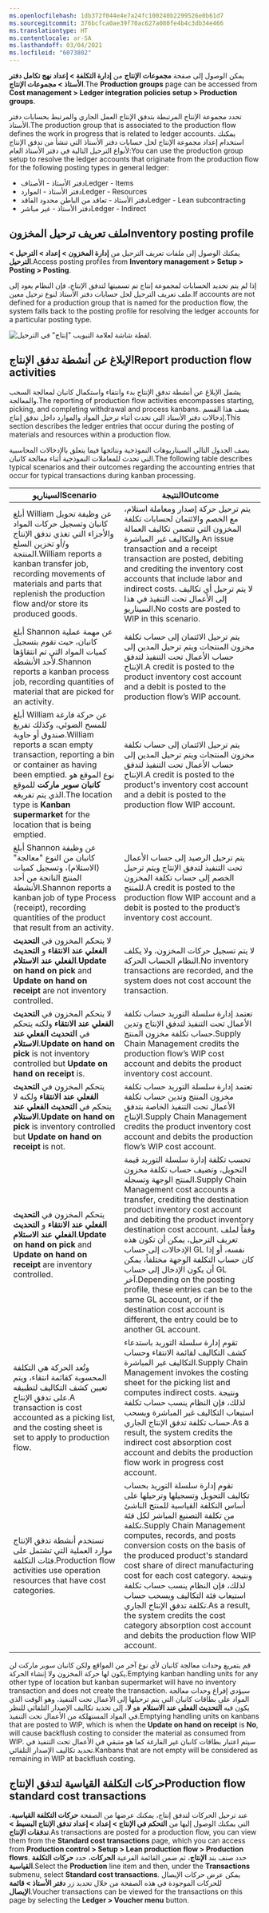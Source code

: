 ```yaml
---
ms.openlocfilehash: 1db372f044e4e7a24fc100240b2299526e0b61d7
ms.sourcegitcommit: 376bcfca0ae39f70ac627a080fe4b4c3db34e466
ms.translationtype: HT
ms.contentlocale: ar-SA
ms.lasthandoff: 03/04/2021
ms.locfileid: "6073802"
---
```


<span data-ttu-id="72926-101">يمكن الوصول إلى صفحة **مجموعات الإنتاج** من **إدارة التكلفة > إعداد نهج تكامل دفتر الأستاذ > مجموعات الإنتاج**.</span><span class="sxs-lookup"><span data-stu-id="72926-101">The **Production groups** page can be accessed from **Cost management > Ledger integration policies setup > Production groups**.</span></span>

<span data-ttu-id="72926-102">تحدد مجموعة الإنتاج المرتبطة بتدفق الإنتاج العمل الجاري والمرتبط بحسابات دفتر الأستاذ.</span><span class="sxs-lookup"><span data-stu-id="72926-102">The production group that is associated to the production flow defines the work in progress that is related to ledger accounts.</span></span> <span data-ttu-id="72926-103">يمكنك استخدام إعداد مجموعة الإنتاج لحل حسابات دفتر الأستاذ التي تنشأ من تدفق الإنتاج لأنواع الترحيل التالية في دفتر الأستاذ العام:</span><span class="sxs-lookup"><span data-stu-id="72926-103">You can use the production group setup to resolve the ledger accounts that originate from the production flow for the following posting types in general ledger:</span></span>

-   <span data-ttu-id="72926-104">دفتر الأستاذ - الأصناف</span><span class="sxs-lookup"><span data-stu-id="72926-104">Ledger - Items</span></span>
-   <span data-ttu-id="72926-105">دفتر الأستاذ - الموارد</span><span class="sxs-lookup"><span data-stu-id="72926-105">Ledger - Resources</span></span>
-   <span data-ttu-id="72926-106">دفتر الأستاذ - تعاقد من الباطن محدود الفاقد</span><span class="sxs-lookup"><span data-stu-id="72926-106">Ledger - Lean subcontracting</span></span>
-   <span data-ttu-id="72926-107">دفتر الأستاذ - غير مباشر</span><span class="sxs-lookup"><span data-stu-id="72926-107">Ledger - Indirect</span></span>

## <a name="inventory-posting-profile"></a><span data-ttu-id="72926-108">ملف تعريف ترحيل المخزون</span><span class="sxs-lookup"><span data-stu-id="72926-108">Inventory posting profile</span></span>

<span data-ttu-id="72926-109">يمكنك الوصول إلى ملفات تعريف الترحيل من **إدارة المخزون > إعداد > الترحيل > الترحيل**.</span><span class="sxs-lookup"><span data-stu-id="72926-109">Access posting profiles from **Inventory management > Setup > Posting > Posting**.</span></span>

<span data-ttu-id="72926-110">إذا لم يتم تحديد الحسابات لمجموعة إنتاج تم تسميتها لتدفق الإنتاج، فإن النظام يعود إلى ملف تعريف الترحيل لحل حسابات دفتر الأستاذ لنوع ترحيل معين.</span><span class="sxs-lookup"><span data-stu-id="72926-110">If accounts are not defined for a production group that is named for the production flow, the system falls back to the posting profile for resolving the ledger accounts for a particular posting type.</span></span>

![لقطة شاشة لعلامة التبويب "إنتاج" في الترحيل.](../media/posting-1.png)

## <a name="report-production-flow-activities"></a><span data-ttu-id="72926-112">الإبلاغ عن أنشطة تدفق الإنتاج</span><span class="sxs-lookup"><span data-stu-id="72926-112">Report production flow activities</span></span>

<span data-ttu-id="72926-113">يشمل الإبلاغ عن أنشطة تدفق الإنتاج بدء وانتقاء واستكمال كانبان لمعالجة السحب والمعالجة.</span><span class="sxs-lookup"><span data-stu-id="72926-113">The reporting of production flow activities encompasses starting, picking, and completing withdrawal and process kanbans.</span></span> <span data-ttu-id="72926-114">يصف هذا القسم إدخالات دفتر الأستاذ التي تحدث أثناء ترحيل المواد والموارد داخل تدفق إنتاج.</span><span class="sxs-lookup"><span data-stu-id="72926-114">This section describes the ledger entries that occur during the posting of materials and resources within a production flow.</span></span>

<span data-ttu-id="72926-115">يصف الجدول التالي السيناريوهات النموذجية ونتائجها فيما يتعلق بالإدخالات المحاسبية التي تحدث للمعاملات النموذجية أثناء معالجة كانبان.</span><span class="sxs-lookup"><span data-stu-id="72926-115">The following table describes typical scenarios and their outcomes regarding the accounting entries that occur for typical transactions during kanban processing.</span></span>

| <span data-ttu-id="72926-116">السيناريو</span><span class="sxs-lookup"><span data-stu-id="72926-116">Scenario</span></span> | <span data-ttu-id="72926-117">النتيجة</span><span class="sxs-lookup"><span data-stu-id="72926-117">Outcome</span></span>|
 | ------------- | ------------- |
 | <span data-ttu-id="72926-118">أبلغ William عن وظيفة تحويل كانبان وتسجيل حركات المواد والأجزاء التي تغذي تدفق الإنتاج و/أو تخزين السلع المنتجة.</span><span class="sxs-lookup"><span data-stu-id="72926-118">William reports a kanban transfer job, recording movements of materials and parts that replenish the production flow and/or store its produced goods.</span></span>| <span data-ttu-id="72926-119">يتم ترحيل حركة إصدار ومعاملة استلام، مع الخصم والائتمان لحسابات تكلفة المخزون التي تتضمن تكاليف العمالة والتكاليف غير المباشرة.</span><span class="sxs-lookup"><span data-stu-id="72926-119">An issue transaction and a receipt transaction are posted, debiting and crediting the inventory cost accounts that include labor and indirect costs.</span></span> <span data-ttu-id="72926-120">لا يتم ترحيل أي تكاليف إلى الأعمال تحت التنفيذ في هذا السيناريو.</span><span class="sxs-lookup"><span data-stu-id="72926-120">No costs are posted to WIP in this scenario.</span></span>|
 | <span data-ttu-id="72926-121">أبلغ Shannon عن مهمة عملية كانبان، حيث تقوم بتسجيل كميات المواد التي تم انتقاؤها لأحد الأنشطة.</span><span class="sxs-lookup"><span data-stu-id="72926-121">Shannon reports a kanban process job, recording quantities of material that are picked for an activity.</span></span>| <span data-ttu-id="72926-122">يتم ترحيل الائتمان إلى حساب تكلفة مخزون المنتجات ويتم ترحيل المدين إلى حساب الأعمال تحت التنفيذ لتدفق الإنتاج.</span><span class="sxs-lookup"><span data-stu-id="72926-122">A credit is posted to the product inventory cost account and a debit is posted to the production flow’s WIP account.</span></span>|
| <span data-ttu-id="72926-123">أبلغ William عن حركة فارغة للمسح الضوئي، وكذلك تفريغ صندوق أو حاوية.</span><span class="sxs-lookup"><span data-stu-id="72926-123">William reports a scan empty transaction, reporting a bin or container as having been emptied.</span></span> <span data-ttu-id="72926-124">نوع الموقع هو **كانبان سوبر ماركت** للموقع الذي يتم تفريغه.</span><span class="sxs-lookup"><span data-stu-id="72926-124">The location type is **Kanban supermarket** for the location that is being emptied.</span></span>| <span data-ttu-id="72926-125">يتم ترحيل الائتمان إلى حساب تكلفة مخزون المنتجات ويتم ترحيل المدين إلى حساب الأعمال تحت التنفيذ لتدفق الإنتاج.</span><span class="sxs-lookup"><span data-stu-id="72926-125">A credit is posted to the product's inventory cost account and a debit is posted to the production flow WIP account.</span></span>|
| <span data-ttu-id="72926-126">أبلغ Shannon عن وظيفة كانبان من النوع "معالجة" (الاستلام)، وتسجيل كميات المنتج الناتجة من أحد الأنشطة.</span><span class="sxs-lookup"><span data-stu-id="72926-126">Shannon reports a kanban job of type Process (receipt), recording quantities of the product that result from an activity.</span></span>| <span data-ttu-id="72926-127">يتم ترحيل الرصيد إلى حساب الأعمال تحت التنفيذ لتدفق الإنتاج ويتم ترحيل الخصم إلى حساب تكلفة المخزون للمنتج.</span><span class="sxs-lookup"><span data-stu-id="72926-127">A credit is posted to the production flow WIP account and a debit is posted to the product’s inventory cost account.</span></span>|
| <span data-ttu-id="72926-128">لا يتحكم المخزون في **التحديث الفعلي عند الانتقاء** و **التحديث الفعلي عند الاستلام**.</span><span class="sxs-lookup"><span data-stu-id="72926-128">**Update on hand on pick** and **Update on hand on receipt** are not inventory controlled.</span></span>| <span data-ttu-id="72926-129">لا يتم تسجيل حركات المخزون، ولا يكلف النظام الحساب الحركة.</span><span class="sxs-lookup"><span data-stu-id="72926-129">No inventory transactions are recorded, and the system does not cost account the transaction.</span></span>|
| <span data-ttu-id="72926-130">لا يتحكم المخزون في **التحديث الفعلي عند الانتقاء** ولكنه يتحكم في **التحديث الفعلي عند الاستلام**.</span><span class="sxs-lookup"><span data-stu-id="72926-130">**Update on hand on pick** is not inventory controlled but **Update on hand on receipt** is.</span></span>| <span data-ttu-id="72926-131">تعتمد إدارة سلسلة التوريد حساب تكلفة الأعمال تحت التنفيذ لتدفق الإنتاج وتدين حساب تكلفة مخزون المنتج.</span><span class="sxs-lookup"><span data-stu-id="72926-131">Supply Chain Management credits the production flow’s WIP cost account and debits the product inventory cost account.</span></span>|
| <span data-ttu-id="72926-132">يتحكم المخزون في **التحديث الفعلي عند الانتقاء** ولكنه لا يتحكم في **التحديث الفعلي عند الاستلام**.</span><span class="sxs-lookup"><span data-stu-id="72926-132">**Update on hand on pick** is inventory controlled but **Update on hand on receipt** is not.</span></span>| <span data-ttu-id="72926-133">تعتمد إدارة سلسلة التوريد حساب تكلفة مخزون المنتج وتدين حساب تكلفة الأعمال تحت التنفيذ الخاصة بتدفق الإنتاج.</span><span class="sxs-lookup"><span data-stu-id="72926-133">Supply Chain Management credits the product inventory cost account and debits the production flow’s WIP cost account.</span></span>|
| <span data-ttu-id="72926-134">يتحكم المخزون في **التحديث الفعلي عند الانتقاء** و **التحديث الفعلي عند الاستلام**.</span><span class="sxs-lookup"><span data-stu-id="72926-134">**Update on hand on pick** and **Update on hand on receipt** are inventory controlled.</span></span>| <span data-ttu-id="72926-135">تحسب تكلفة إدارة سلسلة التوريد قيمة التحويل، وتضيف حساب تكلفة مخزون المنتج الوجهة وتسجله.</span><span class="sxs-lookup"><span data-stu-id="72926-135">Supply Chain Management cost accounts a transfer, crediting the destination product inventory cost account and debiting the product inventory destination cost account.</span></span> <span data-ttu-id="72926-136">وفقاً لملف تعريف الترحيل، يمكن أن تكون هذه الإدخالات إلى حساب GL نفسه، أو إذا كان حساب التكلفة الوجهة مختلفاً، يمكن أن يكون الإدخال إلى حساب GL آخر.</span><span class="sxs-lookup"><span data-stu-id="72926-136">Depending on the posting profile, these entries can be to the same GL account, or if the destination cost account is different, the entry could be to another GL account.</span></span> |
| <span data-ttu-id="72926-137">وتُعد الحركة هي التكلفة المحسوبة كقائمة انتقاء، ويتم تعيين كشف التكاليف لتطبيقه على تدفق الإنتاج.</span><span class="sxs-lookup"><span data-stu-id="72926-137">A transaction is cost accounted as a picking list, and the costing sheet is set to apply to production flow.</span></span>| <span data-ttu-id="72926-138">تقوم إدارة سلسلة التوريد باستدعاء كشف التكاليف لقائمة الانتقاء وحساب التكاليف غير المباشرة.</span><span class="sxs-lookup"><span data-stu-id="72926-138">Supply Chain Management invokes the costing sheet for the picking list and computes indirect costs.</span></span> <span data-ttu-id="72926-139">ونتيجة لذلك، فإن النظام ينسب حساب تكلفة استيعاب التكاليف غير المباشرة ويسحب حساب تكلفة تدفق الإنتاج الجاري.</span><span class="sxs-lookup"><span data-stu-id="72926-139">As a result, the system credits the indirect cost absorption cost account and debits the production flow work in progress cost account.</span></span>|
| <span data-ttu-id="72926-140">تستخدم أنشطة تدفق الإنتاج موارد العملية التي تشتمل على فئات التكلفة.</span><span class="sxs-lookup"><span data-stu-id="72926-140">Production flow activities use operation resources that have cost categories.</span></span>| <span data-ttu-id="72926-141">تقوم إدارة سلسلة التوريد بحساب تكاليف التحويل وتسجيلها وترحيلها على أساس التكلفة القياسية للمنتج الناشئ من تكلفة التصنيع المباشر لكل فئة تكلفة.</span><span class="sxs-lookup"><span data-stu-id="72926-141">Supply Chain Management computes, records, and posts conversion costs on the basis of the produced product's standard cost share of direct manufacturing cost for each cost category.</span></span> <span data-ttu-id="72926-142">ونتيجة لذلك، فإن النظام ينسب حساب تكلفة استيعاب فئة التكاليف ويسحب حساب تكلفة تدفق الإنتاج الجاري.</span><span class="sxs-lookup"><span data-stu-id="72926-142">As a result, the system credits the cost category absorption cost account and debits the production flow WIP account.</span></span>|

<span data-ttu-id="72926-143">قم بتفريغ وحدات معالجة كانبان لأي نوع آخر من المواقع ولكن كانبان سوبر ماركت لن يكون لها حركة المخزون ولا إنشاء الحركة.</span><span class="sxs-lookup"><span data-stu-id="72926-143">Emptying kanban handling units for any other type of location but kanban supermarket will have no inventory transaction and does not create the transaction.</span></span> <span data-ttu-id="72926-144">سيؤدي إفراغ وحدات معالجة المواد على بطاقات كانبان التي يتم ترحيلها إلى الأعمال تحت التنفيذ، وهو الوقت الذي يكون فيه **التحديث الفعلي عند الاستلام** هو **لا**، إلى تحديد تكاليف الإصدار التلقائي للنظر في المواد المستهلكة من الأعمال تحت التنفيذ.</span><span class="sxs-lookup"><span data-stu-id="72926-144">Emptying handling units on kanbans that are posted to WIP, which is when the **Update on hand on receipt** is **No**, will cause backflush costing to consider the material as consumed from WIP.</span></span> <span data-ttu-id="72926-145">سيتم اعتبار بطاقات كانبان غير الفارغة كما هو متبقي في الأعمال تحت التنفيذ في تحديد تكاليف الإصدار التلقائي.</span><span class="sxs-lookup"><span data-stu-id="72926-145">Kanbans that are not empty will be considered as remaining in WIP at backflush costing.</span></span>

## <a name="production-flow-standard-cost-transactions"></a><span data-ttu-id="72926-146">حركات التكلفة القياسية لتدفق الإنتاج</span><span class="sxs-lookup"><span data-stu-id="72926-146">Production flow standard cost transactions</span></span>

<span data-ttu-id="72926-147">عند ترحيل الحركات لتدفق إنتاج، يمكنك عرضها من الصفحة **حركات التكلفة القياسية**، التي يمكنك الوصول إليها من **التحكم في الإنتاج > إعداد > إعداد تدفق الإنتاج البسيط > تدفقات الإنتاج**.</span><span class="sxs-lookup"><span data-stu-id="72926-147">As transactions are posted for a production flow, you can view them from the **Standard cost transactions** page, which you can access from **Production control > Setup > Lean production flow > Production flows**.</span></span> <span data-ttu-id="72926-148">حدد صنف بند **الإنتاج**، ثم ضمن القائمة الفرعية **الحركات**، حدد **حركات التكلفة القياسية**.</span><span class="sxs-lookup"><span data-stu-id="72926-148">Select the **Production** line item and then, under the **Transactions** submenu, select **Standard cost transactions**.</span></span> <span data-ttu-id="72926-149">يمكن عرض حركات الإيصال للحركات الموجودة في هذه الصفحة من خلال تحديد زر **دفتر الأستاذ > قائمة الإيصال**.</span><span class="sxs-lookup"><span data-stu-id="72926-149">Voucher transactions can be viewed for the transactions on this page by selecting the **Ledger > Voucher menu** button.</span></span>
